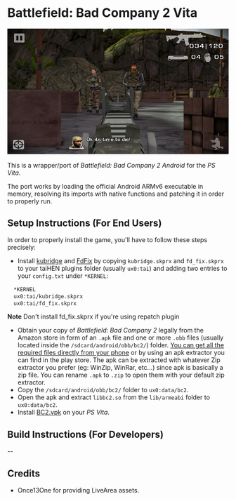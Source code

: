 # Battlefield: Bad Company 2 Vita

<p align="center"><img src="./screenshots/game.png"></p>

This is a wrapper/port of *Battlefield: Bad Company 2 Android* for the *PS Vita*.

The port works by loading the official Android ARMv6 executable in memory, resolving its imports with native functions and patching it in order to properly run.

## Setup Instructions (For End Users)

In order to properly install the game, you'll have to follow these steps precisely:

- Install [kubridge](https://github.com/TheOfficialFloW/kubridge/releases/) and [FdFix](https://github.com/TheOfficialFloW/FdFix/releases/) by copying `kubridge.skprx` and `fd_fix.skprx` to your taiHEN plugins folder (usually `ux0:tai`) and adding two entries to your `config.txt` under `*KERNEL`:
  
```
  *KERNEL
  ux0:tai/kubridge.skprx
  ux0:tai/fd_fix.skprx
```

**Note** Don't install fd_fix.skprx if you're using repatch plugin

- Obtain your copy of *Battlefield: Bad Company 2* legally from the Amazon store in form of an `.apk` file and one or more `.obb` files (usually located inside the `/sdcard/android/obb/bc2/`) folder. [You can get all the required files directly from your phone](https://stackoverflow.com/questions/11012976/how-do-i-get-the-apk-of-an-installed-app-without-root-access) or by using an apk extractor you can find in the play store. The apk can be extracted with whatever Zip extractor you prefer (eg: WinZip, WinRar, etc...) since apk is basically a zip file. You can rename `.apk` to `.zip` to open them with your default zip extractor.
- Copy the `/sdcard/android/obb/bc2/` folder to `ux0:data/bc2`.
- Open the apk and extract `libbc2.so` from the `lib/armeabi` folder to `ux0:data/bc2`.
- Install [BC2.vpk](https://github.com/TheOfficialFloW/bc2_vita/releases/download/v1.0/BC2.vpk) on your *PS Vita*.

## Build Instructions (For Developers)

--

## Credits

- Once13One for providing LiveArea assets.
